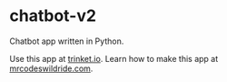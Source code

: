 # chatbot-v2

Chatbot app written in Python.

Use this app at [trinket.io](https://trinket.io/embed/python3/26712fb627?outputOnly=true&start=result).
Learn how to make this app at [mrcodeswildride.com](https://www.mrcodeswildride.com/).
